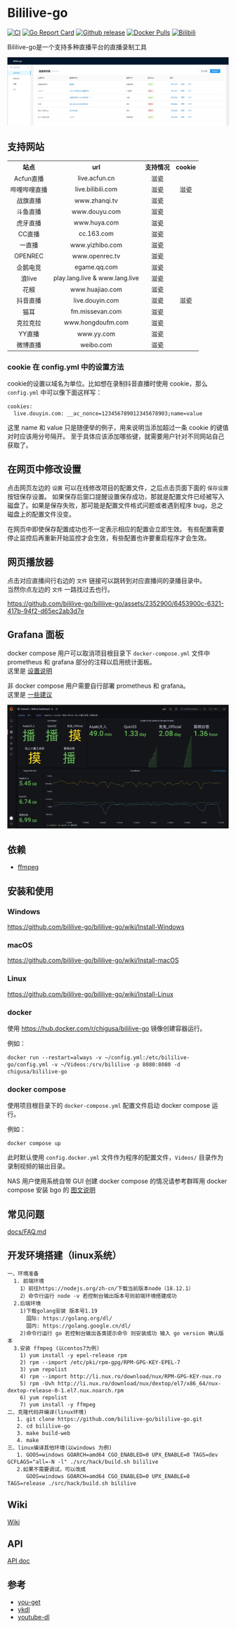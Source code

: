 # Bililive-go
[![CI](https://github.com/bililive-go/bililive-go/actions/workflows/tests.yaml/badge.svg?branch=master)](https://github.com/bililive-go/bililive-go/actions/workflows/tests.yaml)
[![Go Report Card](https://goreportcard.com/badge/github.com/bililive-go/bililive-go)](https://goreportcard.com/report/github.com/bililive-go/bililive-go)
[![Github release](https://img.shields.io/github/release/bililive-go/bililive-go.svg)](https://github.com/bililive-go/bililive-go/releases/latest)
[![Docker Pulls](https://img.shields.io/docker/pulls/chigusa/bililive-go.svg)](https://hub.docker.com/r/chigusa/bililive-go/)
[![Bilibili](https://img.shields.io/badge/%E5%93%94%E5%93%A9%E5%93%94%E5%93%A9-%E6%9C%AA%E6%9D%A5%E7%A7%91%E6%8A%80%E7%8E%8B%E8%80%81%E8%8F%8A%E5%BD%95%E6%92%AD%E7%BB%84-ebb8d0.svg)](https://space.bilibili.com/18578203/)

Bililive-go是一个支持多种直播平台的直播录制工具   

![image](docs/screenshot.webp)

## 支持网站

<table>
    <tr align="center">
        <th>站点</th>
        <th>url</th>
        <th>支持情况</th>
        <th>cookie</th>
    </tr>
    <tr align="center">
        <td>Acfun直播</td>
        <td>live.acfun.cn</td>
        <td>滋瓷</td>
        <td></td>
    </tr>
    <tr align="center">
        <td>哔哩哔哩直播</td>
        <td>live.bilibili.com</td>
        <td>滋瓷</td>
        <td>滋瓷</td>
    </tr>
    <tr align="center">
        <td>战旗直播</td>
        <td>www.zhanqi.tv</td>
        <td>滋瓷</td>
        <td></td>
    </tr>
    <tr align="center">
        <td>斗鱼直播</td>
        <td>www.douyu.com</td>
        <td>滋瓷</td>
        <td></td>
    </tr>
    <tr align="center">
        <td>虎牙直播</td>
        <td>www.huya.com</td>
        <td>滋瓷</td>
        <td></td>
    </tr>
    <tr align="center">
        <td>CC直播</td>
        <td>cc.163.com</td>
        <td>滋瓷</td>
        <td></td>
    </tr>
    <tr align="center">
        <td>一直播</td>
        <td>www.yizhibo.com</td>
        <td>滋瓷</td>
        <td></td>
    </tr>
    <tr align="center">
        <td>OPENREC</td>
        <td>www.openrec.tv</td>
        <td>滋瓷</td>
        <td></td>
    </tr>
    <tr align="center">
        <td>企鹅电竞</td>
        <td>egame.qq.com</td>
        <td>滋瓷</td>
        <td></td>
    </tr>
    <tr align="center">
        <td>浪live</td>
        <td>play.lang.live & www.lang.live</td>
        <td>滋瓷</td>
        <td></td>
    </tr>
    <tr align="center">
        <td>花椒</td>
        <td>www.huajiao.com</td>
        <td>滋瓷</td>
        <td></td>
    </tr>
    <tr align="center">
        <td>抖音直播</td>
        <td>live.douyin.com</td>
        <td>滋瓷</td>
        <td>滋瓷</td>
    </tr>
    <tr align="center">
        <td>猫耳</td>
        <td>fm.missevan.com</td>
        <td>滋瓷</td>
        <td></td>
    </tr>
    <tr align="center">
        <td>克拉克拉</td>
        <td>www.hongdoufm.com</td>
        <td>滋瓷</td>
        <td></td>
    </tr>
    <tr align="center">
        <td>YY直播</td>
        <td>www.yy.com</td>
        <td>滋瓷</td>
        <td></td>
    </tr>
    <tr align="center">
        <td>微博直播</td>
        <td>weibo.com</td>
        <td>滋瓷</td>
        <td></td>
    </tr>
</table>

### cookie 在 config.yml 中的设置方法

cookie的设置以域名为单位。比如想在录制抖音直播时使用 cookie，那么 `config.yml` 中可以像下面这样写：
```
cookies:
  live.douyin.com: __ac_nonce=123456789012345678903;name=value
```
这里 name 和 value 只是随便举的例子，用来说明当添加超过一条 cookie 的键值对时应该用分号隔开。
至于具体应该添加哪些键，就需要用户针对不同网站自己获取了。

## 在网页中修改设置

点击网页左边的 `设置` 可以在线修改项目的配置文件，之后点击页面下面的 `保存设置` 按钮保存设置。
如果保存后窗口提醒设置保存成功，那就是配置文件已经被写入磁盘了。如果是保存失败，那可能是配置文件格式问题或者遇到程序 bug，总之磁盘上的配置文件没变。

在网页中即使保存配置成功也不一定表示相应的配置会立即生效。
有些配置需要停止监控后再重新开始监控才会生效，有些配置也许要重启程序才会生效。

## 网页播放器

点击对应直播间行右边的 `文件` 链接可以跳转到对应直播间的录播目录中。  
当然你点左边的 `文件` 一路找过去也行。

https://github.com/bililive-go/bililive-go/assets/2352900/6453900c-6321-417b-94f2-d65ec2ab3d7e

## Grafana 面板

docker compose 用户可以取消项目根目录下 `docker-compose.yml` 文件中 prometheus 和 grafana 部分的注释以启用统计面板。  
这里是 [设置说明](docs/grafana.md)

非 docker compose 用户需要自行部署 prometheus 和 grafana。  
这里是 [一些建议](docs/grafana.md#%E6%89%8B%E5%8A%A8%E5%AE%89%E8%A3%85%E7%AC%94%E8%AE%B0)

![image](https://github.com/bililive-go/bililive-go/raw/master/docs/dashboard.webp)


## 依赖
* [ffmpeg](https://ffmpeg.org/)

## 安装和使用

### Windows
https://github.com/bililive-go/bililive-go/wiki/Install-Windows

### macOS
https://github.com/bililive-go/bililive-go/wiki/Install-macOS

### Linux
https://github.com/bililive-go/bililive-go/wiki/Install-Linux

### docker

使用 https://hub.docker.com/r/chigusa/bililive-go 镜像创建容器运行。

例如：
```
docker run --restart=always -v ~/config.yml:/etc/bililive-go/config.yml -v ~/Videos:/srv/bililive -p 8080:8080 -d chigusa/bililive-go
```

### docker compose

使用项目根目录下的 `docker-compose.yml` 配置文件启动 docker compose 运行。

例如：
```
docker compose up
```
此时默认使用 `config.docker.yml` 文件作为程序的配置文件，`Videos/` 目录作为录制视频的输出目录。

NAS 用户使用系统自带 GUI 创建 docker compose 的情况请参考群晖用 docker compose 安装 bgo 的 [图文说明](./docs/Synology-related.md#如何用-docker-compose-安装-bgo)

## 常见问题
[docs/FAQ.md](docs/FAQ.md)

## 开发环境搭建（linux系统）
```
一、环境准备
  1. 前端环境
    1）前往https://nodejs.org/zh-cn/下载当前版本node（18.12.1）
    2）命令行运行 node -v 若控制台输出版本号则前端环境搭建成功
  2.后端环境
    1)下载golang安装 版本号1.19
      国际: https://golang.org/dl/
      国内: https://golang.google.cn/dl/
    2)命令行运行 go 若控制台输出各类提示命令 则安装成功 输入 go version 确认版本
  3.安装 ffmpeg (以centos7为例)
    1) yum install -y epel-release rpm
    2) rpm --import /etc/pki/rpm-gpg/RPM-GPG-KEY-EPEL-7
    3) yum repolist
    4) rpm --import http://li.nux.ro/download/nux/RPM-GPG-KEY-nux.ro
    5) rpm -Uvh http://li.nux.ro/download/nux/dextop/el7/x86_64/nux-dextop-release-0-1.el7.nux.noarch.rpm
    6) yum repolist
    7) yum install -y ffmpeg
二、克隆代码并编译(linux环境)    
   1. git clone https://github.com/bililive-go/bililive-go.git
   2. cd bililive-go
   3. make build-web
   4. make 
三、linux编译其他环境(以windows 为例)
   1. GOOS=windows GOARCH=amd64 CGO_ENABLED=0 UPX_ENABLE=0 TAGS=dev GCFLAGS="all=-N -l" ./src/hack/build.sh bililive
   2.如果不需要调试，可以改成
      GOOS=windows GOARCH=amd64 CGO_ENABLED=0 UPX_ENABLE=0 TAGS=release ./src/hack/build.sh bililive
```

## Wiki
[Wiki](https://github.com/bililive-go/bililive-go/wiki)

## API
[API doc](https://github.com/bililive-go/bililive-go/blob/master/docs/API.md)

## 参考
- [you-get](https://github.com/soimort/you-get)
- [ykdl](https://github.com/zhangn1985/ykdl)
- [youtube-dl](https://github.com/ytdl-org/youtube-dl)
